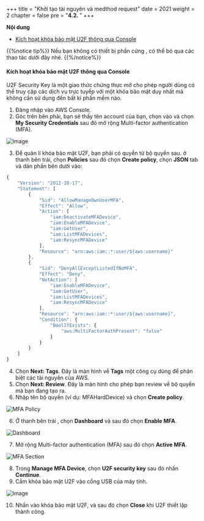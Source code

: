 +++
title = "Khởi tạo tài nguyên và medthod request"
date = 2021
weight = 2
chapter = false
pre = "<b>4.2. </b>"
+++

**Nội dung**

-   [Kích hoạt khóa bảo mật U2F thông qua Console](#kích-hoạt-khóa-bảo-mật-u2f-thông-qua-console)

{{%notice tip%}}
Nếu bạn không có thiết bị phần cứng , có thể bỏ qua các thao tác dưới đây nhé.
{{%/notice%}}

#### Kích hoạt khóa bảo mật U2F thông qua Console

U2F Security Key là một giao thức chứng thực mở cho phép người dùng có thể truy cập các dịch vụ trực tuyếp với một khóa bảo mật duy nhất mà không cần sử dụng đến bất kì phần mềm nào.

1. Đăng nhập vào AWS Console.
2. Góc trên bên phải, bạn sẽ thấy tên account của bạn, chọn vào và chọn **My Security Credentials** sau đó mở rộng Multi-factor authentication (MFA).

![Image](/images/1-account-setup/MySecurity_v1.png?width=15pc)

3. Để quản lí khóa bảo mật U2F, bạn phải có quyền từ bộ quyền sau. ở thanh bên trái, chọn **Policies** sau đó chọn **Create policy**, chọn **JSON** tab và dán phần bên dưới vào:

```js
{
    "Version": "2012-10-17",
    "Statement": [
        {
            "Sid": "AllowManageOwnUserMFA",
            "Effect": "Allow",
            "Action": [
                "iam:DeactivateMFADevice",
                "iam:EnableMFADevice",
                "iam:GetUser",
                "iam:ListMFADevices",
                "iam:ResyncMFADevice"
            ],
            "Resource": "arn:aws:iam::*:user/${aws:username}"
        },
        {
            "Sid": "DenyAllExceptListedIfNoMFA",
            "Effect": "Deny",
            "NotAction": [
                "iam:EnableMFADevice",
                "iam:GetUser",
                "iam:ListMFADevices",
                "iam:ResyncMFADevice"
            ],
            "Resource": "arn:aws:iam::*:user/${aws:username}",
            "Condition": {
                "BoolIfExists": {
                    "aws:MultiFactorAuthPresent": "false"
                }
            }
        }
    ]
}
```

4. Chọn **Next: Tags**. Đây là màn hình về **Tags** một công cụ dùng để phân biệt các tài nguyên của AWS.
5. Chọn **Next: Review**. Đây là màn hình cho phép bạn review về bộ quyền mà bạn đang tạo ra.
6. Nhập tên bộ quyền (ví dụ: MFAHardDevice) và chọn **Create policy**.

![MFA Policy](/images/1-account-setup/MFAPolicy.png?width=90pc)

6. Ở thanh bên trái , chọn **Dashboard** và sau đó chọn **Enable MFA**.

![Dashboard](/images/1-account-setup/Dashboard.png?width=90pc)

7. Mở rộng Multi-factor authentication (MFA) sau đó chọn **Active MFA**.

![MFA Section](/images/1-account-setup/MFA.png?width=90pc)

8. Trong **Manage MFA Device**, chọn **U2F security key** sau đó nhấn **Continue**.
9. Cắm khóa bảo mật U2F vào cổng USB của máy tính.

![Image](/images/1-account-setup/U2FSK.png?width=30pc)

10. Nhấn vào khóa bảo mật U2F, và sau đó chọn **Close** khi U2F thiết lập thành công.
